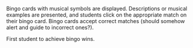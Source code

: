 
Bingo cards with musical symbols are displayed. Descriptions or musical examples are presented, and students click on the appropriate match on their bingo card. Bingo cards accept correct matches (should somehow alert and guide to incorrect ones?).

First student to achieve bingo wins.